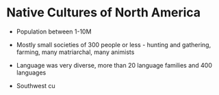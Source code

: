 # Native Cultures of North America
- Population between 1-10M
- Mostly small societies of 300 people or less - hunting and gathering, farming, many matriarchal, many animists
- Language was very diverse, more than 20 language families and 400 languages

- Southwest cu
<!--stackedit_data:
eyJoaXN0b3J5IjpbNjMyMDE5NDYxXX0=
-->